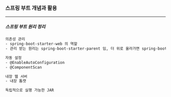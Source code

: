 <h3>스프링 부트 개념과 활용</h3>
<hr/>
<h5>스프링 부트 원리 정리</h5>

```tex
의존성 관리
- spring-boot-starter-web 의 역할
- 관리 받는 원리는 spring-boot-starter-parent 임, 더 위로 올라가면 spring-boot-dependencies.

자동 설정
- @EnableAutoConfiguration
- @ComponentScan

내장 웹 서버
- 내장 톰캣

독립적으로 실행 가능한 JAR
```

